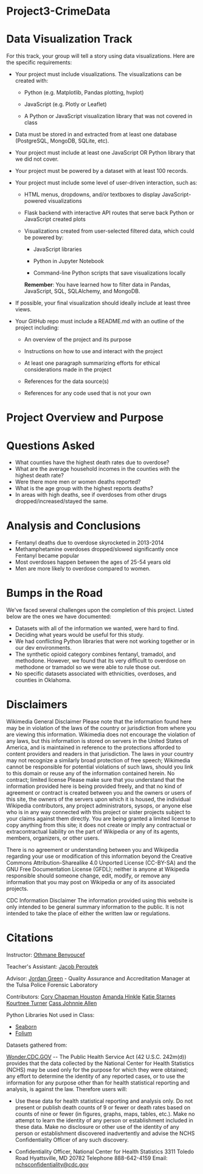 # Project3-CrimeData

# **Data Visualization Track**

For this track, your group will tell a story using data visualizations. Here are the specific requirements:

  - Your project must include visualizations. The visualizations can be created with:

    - Python (e.g. Matplotlib, Pandas plotting, hvplot)

    - JavaScript (e.g. Plotly or Leaflet)

    - A Python or JavaScript visualization library that was not covered in class

  - Data must be stored in and extracted from at least one database (PostgreSQL, MongoDB, SQLite, etc).

  - Your project must include at least one JavaScript OR Python library that we did not cover.

  - Your project must be powered by a dataset with at least 100 records.

  - Your project must include some level of user-driven interaction, such as:

    - HTML menus, dropdowns, and/or textboxes to display JavaScript-powered visualizations

    - Flask backend with interactive API routes that serve back Python or JavaScript created plots

    - Visualizations created from user-selected filtered data, which could be powered by:

      - JavaScript libraries

      - Python in Jupyter Notebook
      
      - Command-line Python scripts that save visualizations locally

      **Remember**: You have learned how to filter data in Pandas, JavaScript, SQL, SQLAlchemy, and MongoDB.

  - If possible, your final visualization should ideally include at least three views.

  - Your GitHub repo must include a README.md with an outline of the project including:

    - An overview of the project and its purpose

    - Instructions on how to use and interact with the project

    - At least one paragraph summarizing efforts for ethical considerations made in the project

    - References for the data source(s)

    - References for any code used that is not your own

# **Project Overview and Purpose**

# **Questions Asked**

  - What counties have the highest death rates due to overdose?
  - What are the average household incomes in the counties with the highest death rate?
  - Were there more men or women deaths reported?
  - What is the age group with the highest reports deaths?
  - In areas with high deaths, see if overdoses from other drugs dropped/increased/stayed the same.

# **Analysis and Conclusions**

- Fentanyl deaths due to overdose skyrocketed in 2013-2014
- Methamphetamine overdoses dropped/slowed significantly once Fentanyl became popular
- Most overdoses happen between the ages of 25-54 years old
- Men are more likely to overdose compared to women.

# **Bumps in the Road**

We've faced several challenges upon the completion of this project. Listed below are the ones we have documented:

  - Datasets with all of the information we wanted, were hard to find.
  - Deciding what years would be useful for this study.
  - We had conflicting Python libraries that were not working together or in our dev environments.
  - The synthetic opioid category combines fentanyl, tramadol, and methodone. However, we found that its very difficult to overdose on methodone or tramadol so we were able to rule those out.
  - No specific datasets associated with ethnicities, overdoses, and counties in Oklahoma.

# **Disclaimers**

Wikimedia General Disclaimer
Please note that the information found here may be in violation of the laws of the country or jurisdiction from where you are viewing this information. Wikimedia does not encourage the violation of any laws, but this information is stored on servers in the United States of America, and is maintained in reference to the protections afforded to content providers and readers in that jurisdiction. The laws in your country may not recognize a similarly broad protection of free speech; Wikimedia cannot be responsible for potential violations of such laws, should you link to this domain or reuse any of the information contained herein.
No contract; limited license
Please make sure that you understand that the information provided here is being provided freely, and that no kind of agreement or contract is created between you and the owners or users of this site, the owners of the servers upon which it is housed, the individual Wikipedia contributors, any project administrators, sysops, or anyone else who is in any way connected with this project or sister projects subject to your claims against them directly. You are being granted a limited license to copy anything from this site; it does not create or imply any contractual or extracontractual liability on the part of Wikipedia or any of its agents, members, organizers, or other users.

There is no agreement or understanding between you and Wikipedia regarding your use or modification of this information beyond the Creative Commons Attribution-Sharealike 4.0 Unported License (CC-BY-SA) and the GNU Free Documentation License (GFDL); neither is anyone at Wikipedia responsible should someone change, edit, modify, or remove any information that you may post on Wikipedia or any of its associated projects.

CDC
Information Disclaimer
The information provided using this website is only intended to be general summary information to the public. It is not intended to take the place of either the written law or regulations.


# **Citations**

Instructor: [Othmane Benyoucef](https://www.linkedin.com/in/othmane-benyoucef-219a8637/)

Teacher's Assistant: [Jacob Peroutek](https://www.linkedin.com/in/jperoutek/)

Advisor: [Jordan Green](https://www.linkedin.com/in/jordan-green-138ba0a9/) - Quality Assurance and Accreditation Manager at the Tulsa Police Forensic Laboratory

Contributors: [Cory Chapman Houston](https://www.linkedin.com/in/thatcorygirl/) [Amanda Hinkle](https://www.linkedin.com/in/amanda-hinkle-9105941b6/) [Katie Starnes](https://www.linkedin.com/in/katie-starnes-7aa037204/) [Kourtnee Turner](https://www.linkedin.com/in/kourtneet/) [Cass Johnnie Allen](https://www.linkedin.com/in/cass-allen-dedicated-quicklearner-peopleperson/)

Python Libraries Not used in Class:

  - [Seaborn](https://seaborn.pydata.org/tutorial/introduction.html)
  - [Folium](https://realpython.com/python-folium-web-maps-from-data/)

Datasets gathered from:

[Wonder.CDC.GOV](https://wonder.cdc.gov/) -- The Public Health Service Act (42 U.S.C. 242m(d)) provides that the data collected by the National Center for Health Statistics (NCHS) may be used only for the purpose for which they were obtained; any effort to determine the identity of any reported cases, or to use the information for any purpose other than for health statistical reporting and analysis, is against the law. Therefore users will:

  - Use these data for health statistical reporting and analysis only. Do not present or publish death counts of 9 or fewer or death rates based on counts of nine or fewer (in figures, graphs, maps, tables, etc.). Make no attempt to learn the identity of any person or establishment included in these data. Make no disclosure or other use of the identity of any person or establishment discovered inadvertently and advise the NCHS Confidentiality Officer of any such discovery.

  - Confidentiality Officer, National Center for Health Statistics 3311 Toledo Road Hyattsville, MD 20782 Telephone 888-642-4159 Email: nchsconfidentiality@cdc.gov
